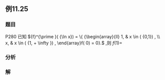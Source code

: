 ## 例11.25
### 题目
P280 已知 ${f}^{\prime }( {\ln x}) = \{ {\begin{array}{ll} 1, & x \in ( {0,1}) , \\ x, & x \in ( {1, + \infty }) , \end{array}f( 0) = 0}.$ ,则 $f( 1) =$
### 分析

### 解